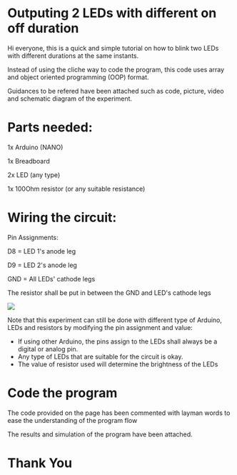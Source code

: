 # Outputing 2 LEDs with different on off duration

Hi everyone, this is a quick and simple tutorial on how to blink two LEDs with different durations at the same instants. 

Instead of using the cliche way to code the program, this code uses array and object oriented programming (OOP) format.

Guidances to be refered have been attached such as code, picture, video and schematic diagram of the experiment.

# Parts needed:

1x Arduino (NANO)

1x Breadboard

2x LED (any type)

1x 100Ohm resistor (or any suitable resistance)

# Wiring the circuit:

Pin Assignments:

D8  = LED 1's anode leg

D9  = LED 2's anode leg

GND = All LEDs' cathode legs 

The resistor shall be put in between the GND and LED's cathode legs

![](Embedded-System/Week_4/Exercise-7/on-of-lled-schematic.PNG)


Note that this experiment can still be done with different type of Arduino, LEDs and resistors by modifying the pin assignment and value:

- If using other Arduino, the pins assign to the LEDs shall always be a digital or analog pin.
- Any type of LEDs that are suitable for the circuit is okay.
- The value of resistor used will determine the brightness of the LEDs

# Code the program

The code provided on the page has been commented with layman words to ease the understanding of the program flow

The results and simulation of the program have been attached.


# Thank You
